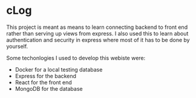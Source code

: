 # cLog

This project is meant as means to learn connecting backend to front end rather than serving up views 
from express. I also used this to learn about authentication and security in express where most of it
has to be done by yourself.

Some techonlogies I used to develop this webiste were:
* Docker for a local testing database
* Express for the backend
* React for the front end
* MongoDB for the database

